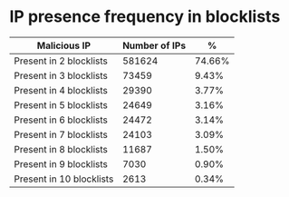 # IP presence frequency in blocklists
| Malicious IP | Number of IPs | % |
|----|----|----|
| Present in 2 blocklists | 581624 | 74.66% |
| Present in 3 blocklists | 73459 | 9.43% |
| Present in 4 blocklists | 29390 | 3.77% |
| Present in 5 blocklists | 24649 | 3.16% |
| Present in 6 blocklists | 24472 | 3.14% |
| Present in 7 blocklists | 24103 | 3.09% |
| Present in 8 blocklists | 11687 | 1.50% |
| Present in 9 blocklists | 7030 | 0.90% |
| Present in 10 blocklists | 2613 | 0.34% |
